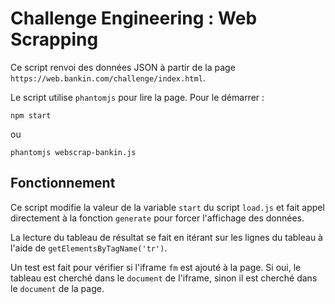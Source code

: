 # Challenge Engineering : Web Scrapping

Ce script renvoi des données JSON à partir de la page `https://web.bankin.com/challenge/index.html`.

Le script utilise `phantomjs` pour lire la page.
Pour le démarrer :

    npm start

ou

    phantomjs webscrap-bankin.js


## Fonctionnement

Ce script modifie la valeur de la variable `start` du script `load.js` et fait appel directement à la fonction `generate` pour forcer l'affichage des données.

La lecture du tableau de résultat se fait en itérant sur les lignes du tableau à l'aide de `getElementsByTagName('tr')`.

Un test est fait pour vérifier si l'iframe `fm` est ajouté à la page. Si oui, le tableau est cherché dans le `document` de l'iframe, sinon il est cherché dans le `document` de la page.
